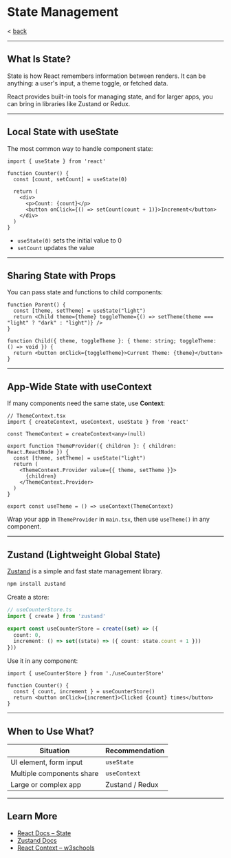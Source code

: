 # State Management
< [back](../README.md)

---

## What Is State?

State is how React remembers information between renders. It can be anything: a user's input, a theme toggle, or fetched data.

React provides built-in tools for managing state, and for larger apps, you can bring in libraries like Zustand or Redux.

---

## Local State with useState

The most common way to handle component state:

```tsx
import { useState } from 'react'

function Counter() {
  const [count, setCount] = useState(0)

  return (
    <div>
      <p>Count: {count}</p>
      <button onClick={() => setCount(count + 1)}>Increment</button>
    </div>
  )
}
````

* `useState(0)` sets the initial value to 0
* `setCount` updates the value

---

## Sharing State with Props

You can pass state and functions to child components:

```tsx
function Parent() {
  const [theme, setTheme] = useState("light")
  return <Child theme={theme} toggleTheme={() => setTheme(theme === "light" ? "dark" : "light")} />
}
```

```tsx
function Child({ theme, toggleTheme }: { theme: string; toggleTheme: () => void }) {
  return <button onClick={toggleTheme}>Current Theme: {theme}</button>
}
```

---

## App-Wide State with useContext

If many components need the same state, use **Context**:

```tsx
// ThemeContext.tsx
import { createContext, useContext, useState } from 'react'

const ThemeContext = createContext<any>(null)

export function ThemeProvider({ children }: { children: React.ReactNode }) {
  const [theme, setTheme] = useState("light")
  return (
    <ThemeContext.Provider value={{ theme, setTheme }}>
      {children}
    </ThemeContext.Provider>
  )
}

export const useTheme = () => useContext(ThemeContext)
```

Wrap your app in `ThemeProvider` in `main.tsx`, then use `useTheme()` in any component.

---

## Zustand (Lightweight Global State)

[Zustand](https://zustand-demo.pmnd.rs/) is a simple and fast state management library.

```bash
npm install zustand
```

Create a store:

```ts
// useCounterStore.ts
import { create } from 'zustand'

export const useCounterStore = create((set) => ({
  count: 0,
  increment: () => set((state) => ({ count: state.count + 1 }))
}))
```

Use it in any component:

```tsx
import { useCounterStore } from './useCounterStore'

function Counter() {
  const { count, increment } = useCounterStore()
  return <button onClick={increment}>Clicked {count} times</button>
}
```

---

## When to Use What?

| Situation                 | Recommendation  |
| ------------------------- | --------------- |
| UI element, form input    | `useState`      |
| Multiple components share | `useContext`    |
| Large or complex app      | Zustand / Redux |

---

## Learn More

* [React Docs – State](https://react.dev/learn/state-a-components-memory)
* [Zustand Docs](https://docs.pmnd.rs/zustand/introduction)
* [React Context – w3schools](https://www.w3schools.com/react/react_context.asp)